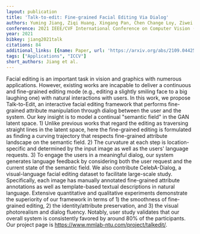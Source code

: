 ```yaml
---
layout: publication
title: 'Talk-to-edit: Fine-grained Facial Editing Via Dialog'
authors: Yuming Jiang, Ziqi Huang, Xingang Pan, Chen Change Loy, Ziwei Liu
conference: 2021 IEEE/CVF International Conference on Computer Vision (ICCV)
year: 2021
bibkey: jiang2021talk
citations: 84
additional_links: [{name: Paper, url: 'https://arxiv.org/abs/2109.04425'}]
tags: ["Applications", "ICCV"]
short_authors: Jiang et al.
---
```

Facial editing is an important task in vision and graphics with numerous
applications. However, existing works are incapable to deliver a continuous and
fine-grained editing mode (e.g., editing a slightly smiling face to a big
laughing one) with natural interactions with users. In this work, we propose
Talk-to-Edit, an interactive facial editing framework that performs
fine-grained attribute manipulation through dialog between the user and the
system. Our key insight is to model a continual "semantic field" in the GAN
latent space. 1) Unlike previous works that regard the editing as traversing
straight lines in the latent space, here the fine-grained editing is formulated
as finding a curving trajectory that respects fine-grained attribute landscape
on the semantic field. 2) The curvature at each step is location-specific and
determined by the input image as well as the users' language requests. 3) To
engage the users in a meaningful dialog, our system generates language feedback
by considering both the user request and the current state of the semantic
field.
  We also contribute CelebA-Dialog, a visual-language facial editing dataset to
facilitate large-scale study. Specifically, each image has manually annotated
fine-grained attribute annotations as well as template-based textual
descriptions in natural language. Extensive quantitative and qualitative
experiments demonstrate the superiority of our framework in terms of 1) the
smoothness of fine-grained editing, 2) the identity/attribute preservation, and
3) the visual photorealism and dialog fluency. Notably, user study validates
that our overall system is consistently favored by around 80% of the
participants. Our project page is https://www.mmlab-ntu.com/project/talkedit/.